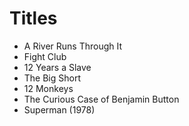 # Titles

- A River Runs Through It
- Fight Club
- 12 Years a Slave
- The Big Short
- 12 Monkeys
- The Curious Case of Benjamin Button
- Superman (1978)
